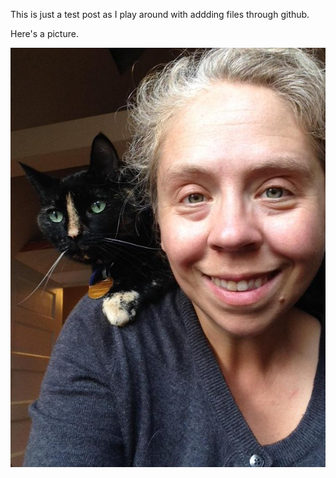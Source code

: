 This is just a test post as I play around with addding files through github.

Here's a picture.



![test](/assets/paige-and-cat.jpg)
